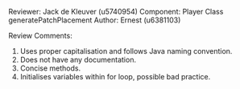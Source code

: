 Reviewer: Jack de Kleuver (u5740954)
Component: Player Class generatePatchPlacement
Author: Ernest (u6381103)

Review Comments:

1. Uses proper capitalisation and follows Java naming convention.
2. Does not have any documentation.
3. Concise methods.
4. Initialises variables within for loop, possible bad practice.
